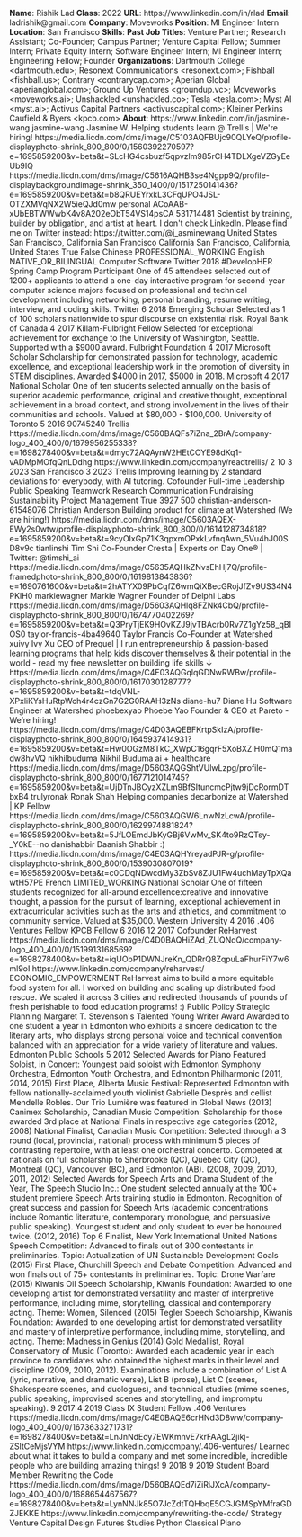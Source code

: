 **Name**: Rishik Lad
**Class**: 2022
**URL**: https://www\.linkedin\.com/in/rlad
**Email**: ladrishik@gmail\.com
**Company**: Moveworks
**Position**: Ml Engineer Intern
**Location**: San Francisco
**Skills**: 
**Past Job Titles**: Venture Partner; Research Assistant; Co\-Founder; Campus Partner; Venture Capital Fellow; Summer Intern; Private Equity Intern; Software Engineer Intern; Ml Engineer Intern; Engineering Fellow; Founder
**Organizations**: Dartmouth College <dartmouth\.edu>; Resonext Communications <resonext\.com>; Fishball <fishball\.us>; Contrary <contrarycap\.com>; Aperian Global <aperianglobal\.com>; Ground Up Ventures <groundup\.vc>; Moveworks <moveworks\.ai>; Unshackled <unshackled\.co>; Tesla <tesla\.com>; Myst AI <myst\.ai>; Activus Capital Partners <activuscapital\.com>; Kleiner Perkins Caufield & Byers <kpcb\.com>
**About**: https://www\.linkedin\.com/in/jasmine\-wang jasmine\-wang Jasmine W\. Helping students learn @ Trellis | We're hiring\! https://media\.licdn\.com/dms/image/C5103AQFBUjc90QLYeQ/profile\-displayphoto\-shrink\_800\_800/0/1560392270597?e=1695859200&v=beta&t=SLcHG4csbuzf5qpvzlm985rCH4TDLXgeVZGyEeUb9IQ https://media\.licdn\.com/dms/image/C5616AQHB3se4Ngpp9Q/profile\-displaybackgroundimage\-shrink\_350\_1400/0/1517250141436?e=1695859200&v=beta&t=b8QRUEYrxkL3CFqUPO4JSL\-OTZXMVqNX2W5ieQJd0mw personal ACoAAB\-xUbEBTWWwbK4v8A202eObT54VS14psCA 531714481 Scientist by training, builder by obligation, and artist at heart\. I don't check LinkedIn\. Please find me on Twitter instead: https://twitter\.com/@j\_asminewang United States San Francisco, California San Francisco California San Francisco, California, United States True False Chinese PROFESSIONAL\_WORKING English NATIVE\_OR\_BILINGUAL Computer Software Twitter 2018 \#DevelopHER Spring Camp Program Participant One of 45 attendees selected out of 1200\+ applicants to attend a one\-day interactive program for second\-year computer science majors focused on professional and technical development including networking, personal branding, resume writing, interview, and coding skills\. Twitter 6 2018 Emerging Scholar Selected as 1 of 100 scholars nationwide to spur discourse on existential risk\. Royal Bank of Canada 4 2017 Killam\-Fulbright Fellow Selected for exceptional achievement for exchange to the University of Washington, Seattle\. Supported with a $9000 award\. Fulbright Foundation 4 2017 Microsoft Scholar Scholarship for demonstrated passion for technology, academic excellence, and exceptional leadership work in the promotion of diversity in STEM disciplines\. Awarded $4000 in 2017, $5000 in 2018\. Microsoft 4 2017 National Scholar One of ten students selected annually on the basis of superior academic performance, original and creative thought, exceptional achievement in a broad context, and strong involvement in the lives of their communities and schools\. Valued at $80,000 \- $100,000\. University of Toronto 5 2016 90745240 Trellis https://media\.licdn\.com/dms/image/C560BAQFs7iZna\_2BrA/company\-logo\_400\_400/0/1679956255338?e=1698278400&v=beta&t=dmyc72AQAynW2HEtCOYE98dKq1\-vADMpMOfqQnLDdhg https://www\.linkedin\.com/company/readtrellis/ 2 10 3 2023 San Francisco 3 2023 Trellis Improving learning by 2 standard deviations for everybody, with AI tutoring\. Cofounder Full\-time Leadership Public Speaking Teamwork Research Communication Fundraising Sustainability Project Management True 3927 500 christian\-anderson\-61548076 Christian Anderson Building product for climate at Watershed \(We are hiring\!\) https://media\.licdn\.com/dms/image/C5603AQEX\-EWy2s0wtw/profile\-displayphoto\-shrink\_800\_800/0/1614128734818?e=1695859200&v=beta&t=9cyOIxGp71K3qpxmOPxkLvfnqAwn\_5Vu4hJ00SD8v9c tianlinshi Tim Shi Co\-Founder Cresta | Experts on Day One® | Twitter: @timshi\_ai https://media\.licdn\.com/dms/image/C5635AQHkZNvsEhHj7Q/profile\-framedphoto\-shrink\_800\_800/0/1619813843836?e=1690761600&v=beta&t=2hATYX09PbCqfZ6wmQiXBecGRojJfZv9US34N4PKIH0 markiewagner Markie Wagner Founder of Delphi Labs https://media\.licdn\.com/dms/image/D5603AQHlq8FZNk4CbQ/profile\-displayphoto\-shrink\_800\_800/0/1674770402269?e=1695859200&v=beta&t=Q3PryTjEK9HOvKZJ9jvTBAcrb0Rv7Z1gYz58\_qBIOS0 taylor\-francis\-4ba49640 Taylor Francis Co\-Founder at Watershed xuivy Ivy Xu CEO of Prequel | I run entrepreneurship & passion\-based learning programs that help kids discover themselves & their potential in the world \- read my free newsletter on building life skills ↓ https://media\.licdn\.com/dms/image/C4E03AQGqlqGDNwRWBw/profile\-displayphoto\-shrink\_800\_800/0/1617030128777?e=1695859200&v=beta&t=tdqVNL\-XPxliKYsHuRtpWch4r4czGn7G2G0RAAH3zNs diane\-hu7 Diane Hu Software Engineer at Watershed phoebexyao Phoebe Yao Founder & CEO at Pareto \- We’re hiring\! https://media\.licdn\.com/dms/image/C4D03AQEBFKrtpSkIzA/profile\-displayphoto\-shrink\_800\_800/0/1645937414931?e=1695859200&v=beta&t=Hw0OGzM8TkC\_XWpC16gqrF5XoBXZIH0mQ1madw8hvVQ nikhilbuduma Nikhil Buduma ai \+ healthcare https://media\.licdn\.com/dms/image/D5603AQGShtVUlwLzpg/profile\-displayphoto\-shrink\_800\_800/0/1677121014745?e=1695859200&v=beta&t=UjDTnJBCyzXZLm9BfSItuncmcPjtw9jDcRormDTbxB4 trulyronak Ronak Shah Helping companies decarbonize at Watershed | KP Fellow https://media\.licdn\.com/dms/image/C5603AQGW6LnwNzLcwA/profile\-displayphoto\-shrink\_800\_800/0/1629974881824?e=1695859200&v=beta&t=5JfLOEmdJbKyGBj6VwMv\_SK4to9RzQTsy\-\_Y0kE\-\-no danishabbir Daanish Shabbir :\) https://media\.licdn\.com/dms/image/C4E03AQHYreyadPJR\-g/profile\-displayphoto\-shrink\_800\_800/0/1539030807019?e=1695859200&v=beta&t=c0CDqNDwcdMy3ZbSv8ZJU1Fw4uchMayTpXQawtH57PE French LIMITED\_WORKING National Scholar One of fifteen students recognized for all\-around excellence:creative and innovative thought, a passion for the pursuit of learning, exceptional achievement in extracurricular activities such as the arts and athletics, and commitment to community service\. Valued at $35,000\. Western University 4 2016 \.406 Ventures Fellow KPCB Fellow 6 2016 12 2017 Cofounder ReHarvest https://media\.licdn\.com/dms/image/C4D0BAQHiZAd\_ZUQNdQ/company\-logo\_400\_400/0/1519913168569?e=1698278400&v=beta&t=iqUObP1DWNJreKn\_QDRrQ8ZqpuLaFhurFiY7w6ml9oI https://www\.linkedin\.com/company/reharvest/ ECONOMIC\_EMPOWERMENT ReHarvest aims to build a more equitable food system for all\. I worked on building and scaling up distributed food rescue\. We scaled it across 3 cities and redirected thousands of pounds of fresh perishable to food education programs\! :\) Public Policy Strategic Planning Margaret T\. Stevenson's Talented Young Writer Award Awarded to one student a year in Edmonton who exhibits a sincere dedication to the literary arts, who displays strong personal voice and technical convention balanced with an appreciation for a wide variety of literature and values\.  Edmonton Public Schools 5 2012 Selected Awards for Piano Featured Soloist, in Concert: Youngest paid soloist with Edmonton Symphony Orchestra, Edmonton Youth Orchestra, and Edmonton Philharmonic \(2011, 2014, 2015\)  First Place, Alberta Music Festival: Represented Edmonton with fellow nationally\-acclaimed youth violinist Gabrielle Desprès and cellist Mendelle Robles\. Our Trio Lumière was featured in Global News \(2013\)   Canimex Scholarship, Canadian Music Competition: Scholarship for those awarded 3rd place at National Finals in respective age categories \(2012, 2008\)  National Finalist, Canadian Music Competition: Selected through a 3 round \(local, provincial, national\) process with minimum 5 pieces of contrasting repertoire, with at least one orchestral concerto\. Competed at nationals on full scholarship to Sherbrooke \(QC\), Quebec City \(QC\), Montreal \(QC\), Vancouver \(BC\), and Edmonton \(AB\)\. \(2008, 2009, 2010, 2011, 2012\) Selected Awards for Speech Arts and Drama Student of the Year, The Speech Studio Inc\.: One student selected annually at the 100\+ student premiere Speech Arts training studio in Edmonton\. Recognition of great success and passion for Speech Arts \(academic concentrations include Romantic literature, contemporary monologue, and persuasive public speaking\)\. Youngest student and only student to ever be honoured twice\. \(2012, 2016\)  Top 6 Finalist, New York International United Nations Speech Competition: Advanced to finals out of 300 contestants in preliminaries\. Topic: Actualization of UN Sustainable Development Goals \(2015\)  First Place, Churchill Speech and Debate Competition: Advanced and won finals out of 75\+ contestants in preliminaries\. Topic: Drone Warfare \(2015\)  Kiwanis Oil Speech Scholarship, Kiwanis Foundation: Awarded to one developing artist for demonstrated versatility and master of interpretive performance, including mime, storytelling, classical and contemporary acting\. Theme: Women, Silenced \(2015\)  Tegler Speech Scholarship, Kiwanis Foundation: Awarded to one developing artist for demonstrated versatility and mastery of interpretive performance, including mime, storytelling, and acting\. Theme: Madness in Genius \(2014\)  Gold Medallist, Royal Conservatory of Music \(Toronto\): Awarded each academic year in each province to candidates who obtained the highest marks in their level and discipline \(2009, 2010, 2012\)\. Examinations include a combination of List A \(lyric, narrative, and dramatic verse\), List B \(prose\), List C \(scenes, Shakespeare scenes, and duologues\), and technical studies \(mime scenes, public speaking, improvised scenes and storytelling, and impromptu speaking\)\. 9 2017 4 2019 Class IX Student Fellow \.406 Ventures https://media\.licdn\.com/dms/image/C4E0BAQE6crHNd3D8ww/company\-logo\_400\_400/0/1673633271731?e=1698278400&v=beta&t=LnJnNdEoy7EWKmnvE7krFAAgL2jikj\-ZSltCeMjsVYM https://www\.linkedin\.com/company/\.406\-ventures/ Learned about what it takes to build a company and met some incredible, incredible people who are building amazing things\! 9 2018 9 2019 Student Board Member Rewriting the Code https://media\.licdn\.com/dms/image/D560BAQEd7iZiRiJXcA/company\-logo\_400\_400/0/1688654467567?e=1698278400&v=beta&t=LynNNJk85O7JcZdtTQHbqE5CGJGMSpYMfraGDZJEKKE https://www\.linkedin\.com/company/rewriting\-the\-code/ Strategy Venture Capital Design Futures Studies Python Classical Piano
